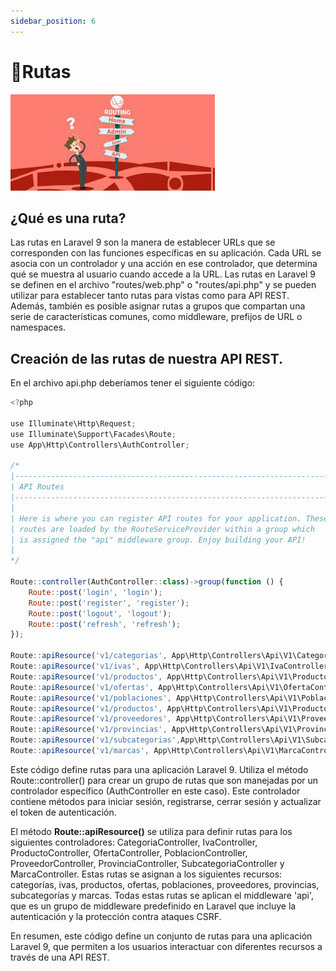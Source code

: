 ```yaml
---
sidebar_position: 6
---
```

# 📖Rutas
<p>
  <img src="/img/rutas.jpeg" alt="Descripción de la imagen"  className="image-center"/>
</p>

## ¿Qué es una ruta?

Las rutas en Laravel 9 son la manera de establecer URLs que se corresponden con las funciones específicas en su aplicación. Cada URL se asocia con un controlador y una acción en ese controlador, que determina qué se muestra al usuario cuando accede a la URL. Las rutas en Laravel 9 se definen en el archivo "routes/web.php" o "routes/api.php" y se pueden utilizar para establecer tanto rutas para vistas como para API REST. Además, también es posible asignar rutas a grupos que compartan una serie de características comunes, como middleware, prefijos de URL o namespaces.

## Creación de las rutas de nuestra API REST.

En el archivo api.php deberíamos tener el siguiente código:

```js title="routes\api.php"
<?php

use Illuminate\Http\Request;
use Illuminate\Support\Facades\Route;
use App\Http\Controllers\AuthController;

/*
|--------------------------------------------------------------------------
| API Routes
|--------------------------------------------------------------------------
|
| Here is where you can register API routes for your application. These
| routes are loaded by the RouteServiceProvider within a group which
| is assigned the "api" middleware group. Enjoy building your API!
|
*/

Route::controller(AuthController::class)->group(function () {
    Route::post('login', 'login');
    Route::post('register', 'register');
    Route::post('logout', 'logout');
    Route::post('refresh', 'refresh');
});

Route::apiResource('v1/categorias', App\Http\Controllers\Api\V1\CategoriaController::class)->middleware('api');
Route::apiResource('v1/ivas', App\Http\Controllers\Api\V1\IvaController::class);
Route::apiResource('v1/productos', App\Http\Controllers\Api\V1\ProductoController::class);
Route::apiResource('v1/ofertas', App\Http\Controllers\Api\V1\OfertaController::class);
Route::apiResource('v1/poblaciones', App\Http\Controllers\Api\V1\PoblacionController::class);
Route::apiResource('v1/productos', App\Http\Controllers\Api\V1\ProductoController::class);
Route::apiResource('v1/proveedores', App\Http\Controllers\Api\V1\ProveedorController::class);
Route::apiResource('v1/provincias', App\Http\Controllers\Api\V1\ProvinciaController::class);
Route::apiResource('v1/subcategorias',App\Http\Controllers\Api\V1\SubcategoriaController::class);
Route::apiResource('v1/marcas', App\Http\Controllers\Api\V1\MarcaController::class);
```
Este código define rutas para una aplicación Laravel 9. Utiliza el método Route::controller() para crear un grupo de rutas que son manejadas por un controlador específico (AuthController en este caso). Este controlador contiene métodos para iniciar sesión, registrarse, cerrar sesión y actualizar el token de autenticación.

El método **Route::apiResource()** se utiliza para definir rutas para los siguientes controladores: CategoriaController, IvaController, ProductoController, OfertaController, PoblacionController, ProveedorController, ProvinciaController, SubcategoriaController y MarcaController. Estas rutas se asignan a los siguientes recursos: categorías, ivas, productos, ofertas, poblaciones, proveedores, provincias, subcategorías y marcas. Todas estas rutas se aplican el middleware 'api', que es un grupo de middleware predefinido en Laravel que incluye la autenticación y la protección contra ataques CSRF.

En resumen, este código define un conjunto de rutas para una aplicación Laravel 9, que permiten a los usuarios interactuar con diferentes recursos a través de una API REST.



